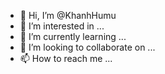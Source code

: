 - 👋 Hi, I’m @KhanhHumu
- 👀 I’m interested in ...
- 🌱 I’m currently learning ...
- 💞️ I’m looking to collaborate on ...
- 📫 How to reach me ...

<!---
KhanhHumu/KhanhHumu is a ✨ special ✨ repository because its `README.md` (this file) appears on your GitHub profile.
You can click the Preview link to take a look at your changes.
--->
